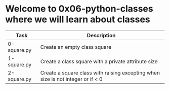 # Welcome to 0x06-python-classes where we will learn about classes 
| Task | Description |
| ---- | ----------- |
| 0-square.py | Create an empty class square |
| 1-square.py | Create a class square with a private attribute size |
| 2-square.py | Create a square class with raising excepting when size is not integer or if < 0 |
